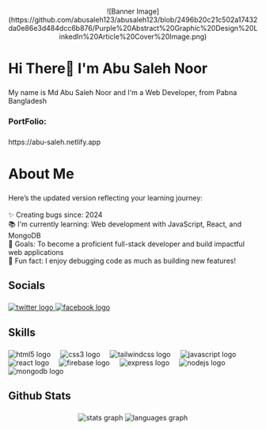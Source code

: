 <br clear="both">

<div align="center">
 ![Banner Image](https://github.com/abusaleh123/abusaleh123/blob/2496b20c21c502a17432da0e86e3d484dcc6b876/Purple%20Abstract%20Graphic%20Design%20LinkedIn%20Article%20Cover%20Image.png)
</div>

###

<h1 align="left">Hi There👋 I'm Abu Saleh Noor</h1>

###

<p align="left">My name is Md Abu Saleh Noor and I'm a Web Developer, from Pabna Bangladesh</p>

###

<h3 align="left">PortFolio:</h3>

###

<p align="left">https://abu-saleh.netlify.app</p>

###

<h1 align="left">About Me</h1>

###

<p align="left">Here’s the updated version reflecting your learning journey:<br><br>✨ Creating bugs since: 2024<br>📚 I'm currently learning: Web development with JavaScript, React, and MongoDB<br>🎯 Goals: To become a proficient full-stack developer and build impactful web applications<br>🎲 Fun fact: I enjoy debugging code as much as building new features!</p>

###

<h2 align="left">Socials</h2>

###

<div align="left">
  <a href="https://x.com/MdAbuSalehNoor1" target="_blank">
    <img src="https://raw.githubusercontent.com/maurodesouza/profile-readme-generator/master/src/assets/icons/social/twitter/default.svg" width="52" height="40" alt="twitter logo"  />
  </a>
  <a href="https://www.facebook.com/mdabusalehnoor9" target="_blank">
    <img src="https://raw.githubusercontent.com/maurodesouza/profile-readme-generator/master/src/assets/icons/social/facebook/default.svg" width="52" height="40" alt="facebook logo"  />
  </a>
</div>

###

<h2 align="left">Skills</h2>

###

<div align="left">
  <img src="https://cdn.jsdelivr.net/gh/devicons/devicon/icons/html5/html5-original.svg" height="40" alt="html5 logo"  />
  <img width="12" />
  <img src="https://cdn.jsdelivr.net/gh/devicons/devicon/icons/css3/css3-original.svg" height="40" alt="css3 logo"  />
  <img width="12" />
  <img src="https://cdn.jsdelivr.net/gh/devicons/devicon/icons/tailwindcss/tailwindcss-original-wordmark.svg" height="40" alt="tailwindcss logo"  />
  <img width="12" />
  <img src="https://cdn.jsdelivr.net/gh/devicons/devicon/icons/javascript/javascript-original.svg" height="40" alt="javascript logo"  />
  <img width="12" />
  <img src="https://cdn.jsdelivr.net/gh/devicons/devicon/icons/react/react-original.svg" height="40" alt="react logo"  />
  <img width="12" />
  <img src="https://cdn.jsdelivr.net/gh/devicons/devicon/icons/firebase/firebase-plain.svg" height="40" alt="firebase logo"  />
  <img width="12" />
  <img src="https://cdn.jsdelivr.net/gh/devicons/devicon/icons/express/express-original.svg" height="40" alt="express logo"  />
  <img width="12" />
  <img src="https://cdn.jsdelivr.net/gh/devicons/devicon/icons/nodejs/nodejs-original.svg" height="40" alt="nodejs logo"  />
  <img width="12" />
  <img src="https://cdn.jsdelivr.net/gh/devicons/devicon/icons/mongodb/mongodb-original.svg" height="40" alt="mongodb logo"  />
</div>

###

<h2 align="left">Github Stats</h2>

###

<div align="center">
  <img src="https://github-readme-stats.vercel.app/api?username=abusaleh123&hide_title=false&hide_rank=false&show_icons=true&include_all_commits=true&count_private=true&disable_animations=false&theme=dracula&locale=en&hide_border=false&order=1" height="150" alt="stats graph"  />
  <img src="https://github-readme-stats.vercel.app/api/top-langs?username=abusaleh123&locale=en&hide_title=false&layout=compact&card_width=320&langs_count=5&theme=dracula&hide_border=false&order=2" height="150" alt="languages graph"  />
</div>

###
